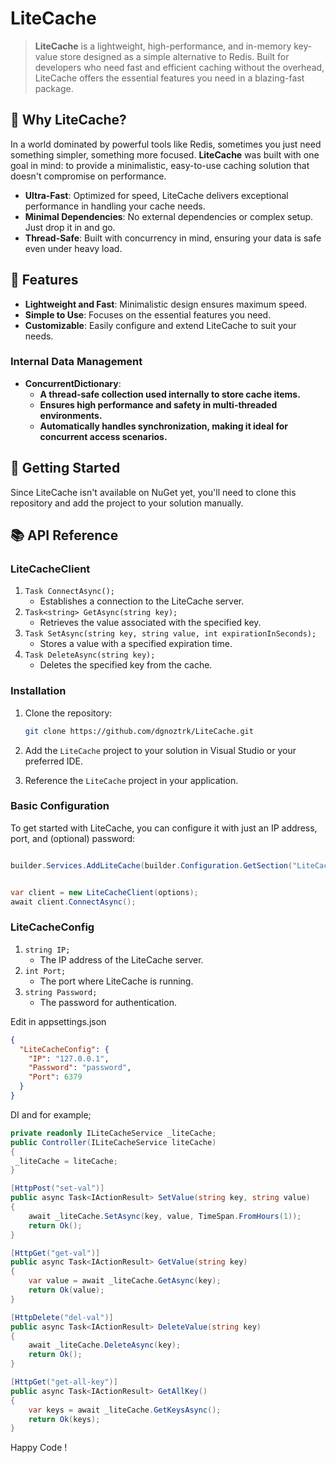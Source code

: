 # LiteCache

> **LiteCache** is a lightweight, high-performance, and in-memory key-value store designed as a simple alternative to Redis. Built for developers who need fast and efficient caching without the overhead, LiteCache offers the essential features you need in a blazing-fast package.

## 🚀 Why LiteCache?

In a world dominated by powerful tools like Redis, sometimes you just need something simpler, something more focused. **LiteCache** was built with one goal in mind: to provide a minimalistic, easy-to-use caching solution that doesn't compromise on performance.

- **Ultra-Fast**: Optimized for speed, LiteCache delivers exceptional performance in handling your cache needs.
- **Minimal Dependencies**: No external dependencies or complex setup. Just drop it in and go.
- **Thread-Safe**: Built with concurrency in mind, ensuring your data is safe even under heavy load.

## 🌟 Features

- **Lightweight and Fast**: Minimalistic design ensures maximum speed.
- **Simple to Use**: Focuses on the essential features you need.
- **Customizable**: Easily configure and extend LiteCache to suit your needs.

### Internal Data Management

- **ConcurrentDictionary**:
   - **A thread-safe collection used internally to store cache items.**
   - **Ensures high performance and safety in multi-threaded environments.**
   - **Automatically handles synchronization, making it ideal for concurrent access scenarios.**

## 🔧 Getting Started

Since LiteCache isn't available on NuGet yet, you'll need to clone this repository and add the project to your solution manually.

## 📚 API Reference

### LiteCacheClient

1. `Task ConnectAsync();`
   - Establishes a connection to the LiteCache server.
2. `Task<string> GetAsync(string key);`
   - Retrieves the value associated with the specified key.
3. `Task SetAsync(string key, string value, int expirationInSeconds);`
   - Stores a value with a specified expiration time.
4. `Task DeleteAsync(string key);`
   - Deletes the specified key from the cache.

### Installation

1. Clone the repository:
    ```bash
    git clone https://github.com/dgnoztrk/LiteCache.git
    ```

2. Add the `LiteCache` project to your solution in Visual Studio or your preferred IDE.

3. Reference the `LiteCache` project in your application.

### Basic Configuration

To get started with LiteCache, you can configure it with just an IP address, port, and (optional) password:


```csharp

builder.Services.AddLiteCache(builder.Configuration.GetSection("LiteCacheConfig").Get<LiteCacheConfig>());


var client = new LiteCacheClient(options);
await client.ConnectAsync();
```
### LiteCacheConfig

1. `string IP;`
   - The IP address of the LiteCache server.
2. `int Port;`
   - The port where LiteCache is running.
3. `string Password;`
   - The password for authentication.

Edit in appsettings.json
```json
{
  "LiteCacheConfig": {
    "IP": "127.0.0.1",
    "Password": "password",
    "Port": 6379
  }
}
```
DI and for example;
```csharp
private readonly ILiteCacheService _liteCache;
public Controller(ILiteCacheService liteCache)
{
 _liteCache = liteCache;
}

[HttpPost("set-val")]
public async Task<IActionResult> SetValue(string key, string value)
{
    await _liteCache.SetAsync(key, value, TimeSpan.FromHours(1));
    return Ok();
}

[HttpGet("get-val")]
public async Task<IActionResult> GetValue(string key)
{
    var value = await _liteCache.GetAsync(key);
    return Ok(value);
}

[HttpDelete("del-val")]
public async Task<IActionResult> DeleteValue(string key)
{
    await _liteCache.DeleteAsync(key);
    return Ok();
}

[HttpGet("get-all-key")]
public async Task<IActionResult> GetAllKey()
{
    var keys = await _liteCache.GetKeysAsync();
    return Ok(keys);
}
```

Happy Code !

